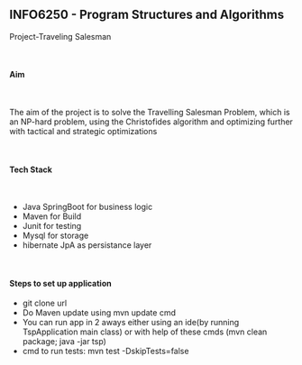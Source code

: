 <h2>INFO6250 - Program Structures and Algorithms</h2>
<p>Project-Traveling Salesman</p><br>
<h4>Aim</h4><br>
<p>The aim of the project is to solve the Travelling Salesman Problem, which is an NP-hard problem, using the Christofides algorithm and optimizing further with tactical and strategic optimizations<p><br>

<h4>Tech Stack</h4><br>
<ul>
<li>Java SpringBoot for business logic</li>
<li>Maven for Build</li>
<li>Junit for testing</li>
<li>Mysql for storage</li>
<li>hibernate JpA as persistance layer</li>
</ul><br>

<h4>Steps to set up application</h4>
<ul>
<li>git clone url</li>
<li>Do Maven update using mvn update cmd</li>
<li>You can run app in 2 aways either using an ide(by running TspApplication main class) or with help of these cmds (mvn clean package; java -jar tsp)</li>
<li>cmd to run tests: mvn test -DskipTests=false</li>
</ul><br><br>



